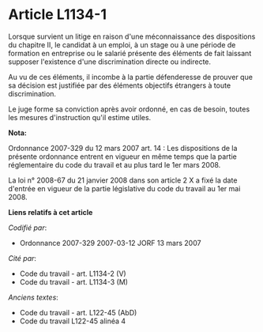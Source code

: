 # Article L1134-1

Lorsque survient un litige en raison d'une méconnaissance des dispositions du chapitre II, le candidat à un emploi, à un
stage ou à une période de formation en entreprise ou le salarié présente des éléments de fait laissant supposer l'existence
d'une discrimination directe ou indirecte.

Au vu de ces éléments, il incombe à la partie défenderesse de prouver que sa décision est justifiée par des éléments
objectifs étrangers à toute discrimination.

Le juge forme sa conviction après avoir ordonné, en cas de besoin, toutes les mesures d'instruction qu'il estime utiles.

**Nota:**

Ordonnance 2007-329 du 12 mars 2007 art. 14 : Les dispositions de la présente ordonnance entrent en vigueur en même temps que
la partie réglementaire du code du travail et au plus tard le 1er mars 2008. 

La loi n° 2008-67 du 21 janvier 2008 dans son article 2 X a fixé la date d'entrée en vigueur de la partie législative du code
du travail au 1er mai 2008.

**Liens relatifs à cet article**

_Codifié par_:

  - Ordonnance 2007-329 2007-03-12 JORF 13 mars 2007

_Cité par_:

  - Code du travail - art. L1134-2 (V)
  - Code du travail - art. L1134-3 (M)

_Anciens textes_:

  - Code du travail - art. L122-45 (AbD)
  - Code du travail L122-45 alinéa 4
